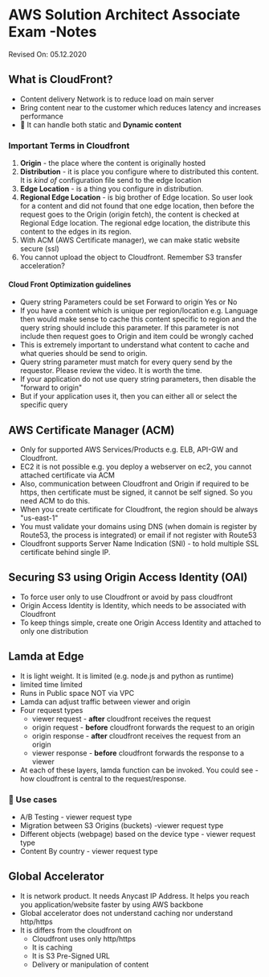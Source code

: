 # AWS Solution Architect Associate Exam -Notes

Revised On: 05.12.2020

## What is CloudFront?

* Content delivery Network is to reduce load on main server
* Bring content near to the customer which reduces latency and increases performance
* :magnet: It can handle both static and **Dynamic content**

### Important Terms in Cloudfront

1. **Origin** - the place where the content is originally hosted
2. **Distribution** - it is place you configure where to distributed this content. It is *kind of* configuration file send to the edge location
3. **Edge Location** - is a thing you configure in distribution.
4. **Regional Edge Location** - is big brother of Edge location. So user look for a content and did not found that one edge location, then before the request goes to the Origin (origin fetch), the content is checked at Regional Edge location. The regional edge location, the distribute this content to the edges in its region.
5. With ACM (AWS Certificate manager), we can make static website secure (ssl)
6. You cannot upload the object to Cloudfront. Remember S3 transfer acceleration?

#### Cloud Front Optimization guidelines

* Query string Parameters could be set Forward to origin Yes or No
* If you have a content which is unique per region/location e.g. Language then would make sense to cache this content specific to region and the query string should include this parameter. If this parameter is not include then request goes to Origin and item could be wrongly cached
* This is extremely important to understand what content to cache and what queries should be send to origin.
* Query string parameter must match for every query send by the requestor. Please review the video. It is worth the time.
* If your application do not use query string parameters, then disable the "forward to origin"
* But if your application uses it, then you can either all or select the specific query

## AWS Certificate Manager (ACM)

* Only for supported AWS Services/Products e.g. ELB, API-GW and Cloudfront.
* EC2 it is not possible e.g. you deploy a webserver on ec2, you cannot attached certificate via ACM
* Also, communication between Cloudfront and Origin if required to be https, then certificate must be signed, it cannot be self signed. So you need ACM to do this.
* When you create certificate for Cloudfront, the region should be always "us-east-1"
* You must validate your domains using DNS (when domain is register by Route53, the process is integrated) or email if not register with Route53
* Cloudfront supports Server Name Indication (SNI) - to hold multiple SSL certificate behind single IP.

## Securing S3 using Origin Access Identity (OAI)

* To force user only to use Cloudfront or avoid by pass cloudfront
* Origin Access Identity is Identity, which needs to be associated with Cloudfront
* To keep things simple, create one Origin Access Identity and attached to only one distribution

## Lamda at Edge

* It is light weight. It is limited (e.g. node.js and python as runtime)
* limited time limited
* Runs in Public space NOT via VPC
* Lamda can adjust traffic between viewer and origin
* Four request types
  * viewer request - **after** cloudfront receives the request
  * origin request - **before** cloudfront forwards the request to an origin
  * origin response - **after** cloudfront receives the request from an origin
  * viewer response - **before** cloudfront forwards the response to a viewer
* At each of these layers, lamda function can be invoked. You could see - how cloudfront is central to the request/response.

### :toolbox: Use cases

* A/B Testing - viewer request type
* Migration between S3 Origins (buckets) -viewer request type
* Different objects (webpage) based on the device type - viewer request type
* Content By country - viewer request type

## Global Accelerator

* It is network product. It needs Anycast IP Address. It helps you reach you application/website faster by using AWS backbone
* Global accelerator does not understand caching nor understand http/https
* It is differs from the cloudfront on
  * Cloudfront uses only http/https
  * It is caching
  * It is S3 Pre-Signed URL
  * Delivery or manipulation of content
